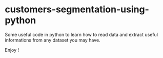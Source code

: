 # customers-segmentation-using-python

Some useful code in python to learn how to read data and extract useful informations from any dataset you may have.

Enjoy !
